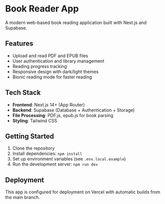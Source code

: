 # Book Reader App

A modern web-based book reading application built with Next.js and Supabase.

## Features

- Upload and read PDF and EPUB files
- User authentication and library management
- Reading progress tracking
- Responsive design with dark/light themes
- Bionic reading mode for faster reading

## Tech Stack

- **Frontend**: Next.js 14+ (App Router)
- **Backend**: Supabase (Database + Authentication + Storage)
- **File Processing**: PDF.js, epub.js for book parsing
- **Styling**: Tailwind CSS

## Getting Started

1. Clone the repository
2. Install dependencies: `npm install`
3. Set up environment variables (see `.env.local.example`)
4. Run the development server: `npm run dev`

## Deployment

This app is configured for deployment on Vercel with automatic builds from the main branch.

<!-- Force deployment update -->

